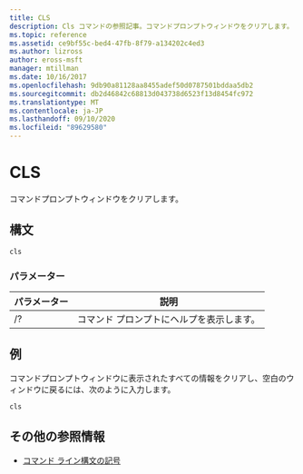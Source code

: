 ```yaml
---
title: CLS
description: Cls コマンドの参照記事。コマンドプロンプトウィンドウをクリアします。
ms.topic: reference
ms.assetid: ce9bf55c-bed4-47fb-8f79-a134202c4ed3
ms.author: lizross
author: eross-msft
manager: mtillman
ms.date: 10/16/2017
ms.openlocfilehash: 9db90a81128aa8455adef50d0787501bddaa5db2
ms.sourcegitcommit: db2d46842c68813d043738d6523f13d8454fc972
ms.translationtype: MT
ms.contentlocale: ja-JP
ms.lasthandoff: 09/10/2020
ms.locfileid: "89629580"
---
```

# <a name="cls"></a>CLS

コマンドプロンプトウィンドウをクリアします。

## <a name="syntax"></a>構文

```
cls
```

### <a name="parameters"></a>パラメーター

| パラメーター | 説明 |
| --------- | ----------- |
| /? | コマンド プロンプトにヘルプを表示します。 |

## <a name="examples"></a>例

コマンドプロンプトウィンドウに表示されたすべての情報をクリアし、空白のウィンドウに戻るには、次のように入力します。

```
cls
```

## <a name="additional-references"></a>その他の参照情報

- [コマンド ライン構文の記号](command-line-syntax-key.md)